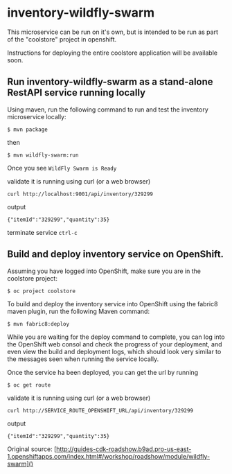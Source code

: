 # inventory-wildfly-swarm

This microservice can be run on it's own, but is intended to be run as part of the "coolstore" project in openshift.

Instructions for deploying the entire coolstore application will be available soon.

## Run inventory-wildfly-swarm as a stand-alone RestAPI service running locally

Using maven, run the following command to run and test the inventory microservice locally:

`$ mvn package`

then

`$ mvn wildfly-swarm:run`

Once you see `WildFly Swarm is Ready`

validate it is running using curl (or a web browser)

`curl http://localhost:9001/api/inventory/329299`
 
 output
 
`{"itemId":"329299","quantity":35}`

terminate service `ctrl-c`

## Build and deploy inventory service on OpenShift. 

Assuming you have logged into OpenShift, make sure you are in the coolstore project:

`$ oc project coolstore`

To build and deploy the inventory service into OpenShift using the fabric8 maven plugin, run the following Maven command:

`$ mvn fabric8:deploy`

While you are waiting for the deploy command to complete, you can log into the OpenShift web consol and check the progress of your deployment, and even view the build and deployment logs, which should look very similar to the messages seen when running the service locally.

Once the service ha been deployed, you can get the url by running

`$ oc get route`

validate it is running using curl (or a web browser)

`curl http://SERVICE_ROUTE_OPENSHIFT_URL/api/inventory/329299`
 
 output
 
`{"itemId":"329299","quantity":35}`

Original source:
[http://guides-cdk-roadshow.b9ad.pro-us-east-1.openshiftapps.com/index.html#/workshop/roadshow/module/wildfly-swarm]()


